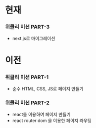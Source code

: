 # 현재
### 위클리 미션 PART-3
- next.js로 마이그레이션

# 이전
### 위클리 미션 PART-1
- 순수 HTML, CSS, JS로 페이지 만들기

### 위클리 미션 PART-2
- react를 이용하여 페이지 만들기
- react router dom 을 이용한 페이지 라우팅

